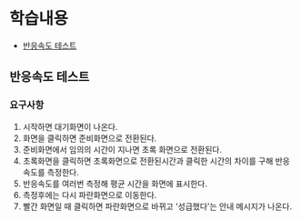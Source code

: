 # 학습내용

- [반응속도 테스트](#반응속도-테스트)

## 반응속도 테스트

### 요구사항

1. 시작하면 대기화면이 나온다.
2. 화면을 클릭하면 준비화면으로 전환된다.
3. 준비화면에서 임의의 시간이 지나면 초록 화면으로 전환된다.
4. 초록화면을 클릭하면 초록화면으로 전환된시간과 클릭한 시간의 차이를 구해 반응속도를 측정한다.
5. 반응속도를 여러번 측정해 평균 시간을 화면에 표시한다.
6. 측정후에는 다시 파란화면으로 이동한다.
7. 빨간 화면일 때 클릭하면 파란화면으로 바뀌고 '성급했다'는 안내 메시지가 나온다.